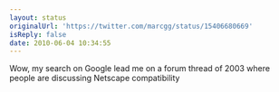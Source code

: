 ```yaml
---
layout: status
originalUrl: 'https://twitter.com/marcgg/status/15406680669'
isReply: false
date: 2010-06-04 10:34:55
---
```


Wow, my search on Google lead me on a forum thread of 2003 where people are discussing Netscape compatibility
